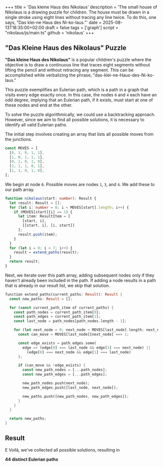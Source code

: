 +++
title = 'Das kleine Haus des Nikolaus'
description = 'The small house of Nikolaus is a drawing puzzle for children. The house must be drawn in a single stroke using eight lines without tracing any line twice. To do this, one says, “Das klei-ne Haus des Ni-ko-laus.”'
date = 2025-08-13T18:35:00+02:00
draft = false
tags = ['graph']
script = "nikolaus/js/main.ts"
github = 'nikolaus'
+++

<style>
  .flex-container {
    display: flex;
    padding: 10px;
  }
  .flex-container > div {
    padding: 20px;
    margin: 5px;
  }
  #solutions { display: grid; grid-template-columns: repeat(4, 1fr); }
</style>

## "Das Kleine Haus des Nikolaus" Puzzle

**"Das kleine Haus des Nikolaus"** is a popular children's puzzle where the
objective is to draw a continuous line that traces eight segments without
lifting the pencil and without retracing any segment. This can be accomplished
while verbalizing the phrase, "das-klei-ne-Haus-des-Ni-ko-laus."

This puzzle exemplifies an Eulerian path, which is a path in a graph that
visits every edge exactly once. In this case, the nodes `0` and `4` each have
an odd degree, implying that an Eulerian path, if it exists, must start at one
of these nodes and end at the other.

<figure>
  <canvas id="static-canvas" width="200" height="200"></canvas>
</figure>

To solve the puzzle algorithmically, we could use a backtracking approach.
However, since we aim to find all possible solutions, it is necessary to
identify all valid Eulerian paths.

The initial step involves creating an array that lists all possible moves from
the junctions.

```typescript
const MOVES = [
  [0, 1, 0, 1, 1],
  [1, 0, 1, 1, 1],
  [0, 1, 0, 1, 0],
  [1, 1, 1, 0, 1],
  [1, 1, 0, 1, 0],
];
```

We begin at node `0`. Possible moves are nodes `1`, `3`, and `4`. We add these
to our path array.

```typescript
function nikolaus(start: number): Result {
  let result: Result = [];
  for (let i: number = 0; i < MOVES[start].length; i++) {
    if (MOVES[start][i] == 1) {
      let item: ResultItem = [
        [start, i],
        [[start, i], [i, start]]
      ];
      result.push(item);
    }
  }
  for (let i = 0; i < 7; i++) {
    result = extend_paths(result);
  }
  return result;
}
```

Next, we iterate over this path array, adding subsequent nodes only if they
haven't already been included in the path. If adding a node results in a path
that is already in our result list, we skip that solution.

```rust
function extend_paths(current_paths: Result): Result {
  const new_paths: Result = [];

  for (const current_path_item of current_paths) {
    const path_nodes = current_path_item[0];
    const path_edges = current_path_item[1];
    const last_node = path_nodes[path_nodes.length - 1];

    for (let next_node = 0; next_node < MOVES[last_node].length; next_node++) {
      const can_move = MOVES[last_node][next_node] === 1;

      const edge_exists = path_edges.some(
        edge => (edge[0] === last_node && edge[1] === next_node) ||
          (edge[0] === next_node && edge[1] === last_node)
      );

      if (can_move && !edge_exists) {
        const new_path_nodes = [...path_nodes];
        const new_path_edges = [...path_edges];

        new_path_nodes.push(next_node);
        new_path_edges.push([last_node, next_node]);

        new_paths.push([new_path_nodes, new_path_edges]);
      }
    }
  }

  return new_paths;
}
```

## Result 

 E Voilà, we've collected all possible solutions, resulting in 

**44 distinct Eulerian paths**

<figure>
  <canvas id="draw-canvas" width="200" height="200"></canvas>
</figure>

<div class="flex-container" id="solutions"></div>


